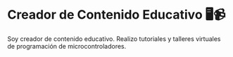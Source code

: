 # Creador de Contenido Educativo 🖥️📹

Soy creador de contenido educativo. Realizo tutoriales y talleres virtuales de programación de microcontroladores.
